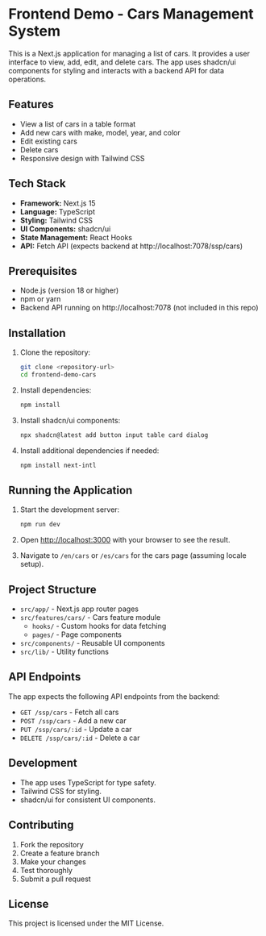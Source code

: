 # Frontend Demo - Cars Management System

This is a Next.js application for managing a list of cars. It provides a user interface to view, add, edit, and delete cars. The app uses shadcn/ui components for styling and interacts with a backend API for data operations.

## Features

- View a list of cars in a table format
- Add new cars with make, model, year, and color
- Edit existing cars
- Delete cars
- Responsive design with Tailwind CSS

## Tech Stack

- **Framework:** Next.js 15
- **Language:** TypeScript
- **Styling:** Tailwind CSS
- **UI Components:** shadcn/ui
- **State Management:** React Hooks
- **API:** Fetch API (expects backend at http://localhost:7078/ssp/cars)

## Prerequisites

- Node.js (version 18 or higher)
- npm or yarn
- Backend API running on http://localhost:7078 (not included in this repo)

## Installation

1. Clone the repository:
   ```bash
   git clone <repository-url>
   cd frontend-demo-cars
   ```

2. Install dependencies:
   ```bash
   npm install
   ```

3. Install shadcn/ui components:
   ```bash
   npx shadcn@latest add button input table card dialog
   ```

4. Install additional dependencies if needed:
   ```bash
   npm install next-intl
   ```

## Running the Application

1. Start the development server:
   ```bash
   npm run dev
   ```

2. Open [http://localhost:3000](http://localhost:3000) with your browser to see the result.

3. Navigate to `/en/cars` or `/es/cars` for the cars page (assuming locale setup).

## Project Structure

- `src/app/` - Next.js app router pages
- `src/features/cars/` - Cars feature module
  - `hooks/` - Custom hooks for data fetching
  - `pages/` - Page components
- `src/components/` - Reusable UI components
- `src/lib/` - Utility functions

## API Endpoints

The app expects the following API endpoints from the backend:

- `GET /ssp/cars` - Fetch all cars
- `POST /ssp/cars` - Add a new car
- `PUT /ssp/cars/:id` - Update a car
- `DELETE /ssp/cars/:id` - Delete a car

## Development

- The app uses TypeScript for type safety.
- Tailwind CSS for styling.
- shadcn/ui for consistent UI components.

## Contributing

1. Fork the repository
2. Create a feature branch
3. Make your changes
4. Test thoroughly
5. Submit a pull request

## License

This project is licensed under the MIT License.
